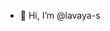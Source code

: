 - 👋 Hi, I’m @lavaya-s

<!---
lavaya-s/lavaya-s is a ✨ special ✨ repository because its `README.md` (this file) appears on your GitHub profile.
You can click the Preview link to take a look at your changes.
--->
